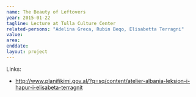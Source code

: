 ```yaml
---
name: The Beauty of Leftovers
year: 2015-01-22
tagline: Lecture at Tulla Culture Center
related-persons: "Adelina Greca, Rubin Beqo, Elisabetta Terragni"
value:
area:
enddate:
layout: project
---
```

Links:
* <http://www.planifikimi.gov.al/?q=sq/content/atelier-albania-leksion-i-hapur-i-elisabeta-terragnit>
